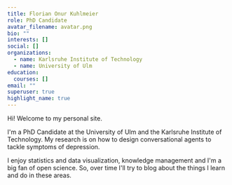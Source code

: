 ```yaml
---
title: Florian Onur Kuhlmeier
role: PhD Candidate
avatar_filename: avatar.png
bio: ""
interests: []
social: []
organizations:
  - name: Karlsruhe Institute of Technology
  - name: University of Ulm
education:
  courses: []
email: ""
superuser: true
highlight_name: true
---
```

Hi! Welcome to my personal site.

I'm a PhD Candidate at the University of Ulm and the Karlsruhe Institute of Technology. My research is on how to design conversational agents to tackle symptoms of depression. 

I enjoy statistics and data visualization, knowledge management and I'm a big fan of open science. So, over time I'll try to blog about the things I learn and do in these areas.